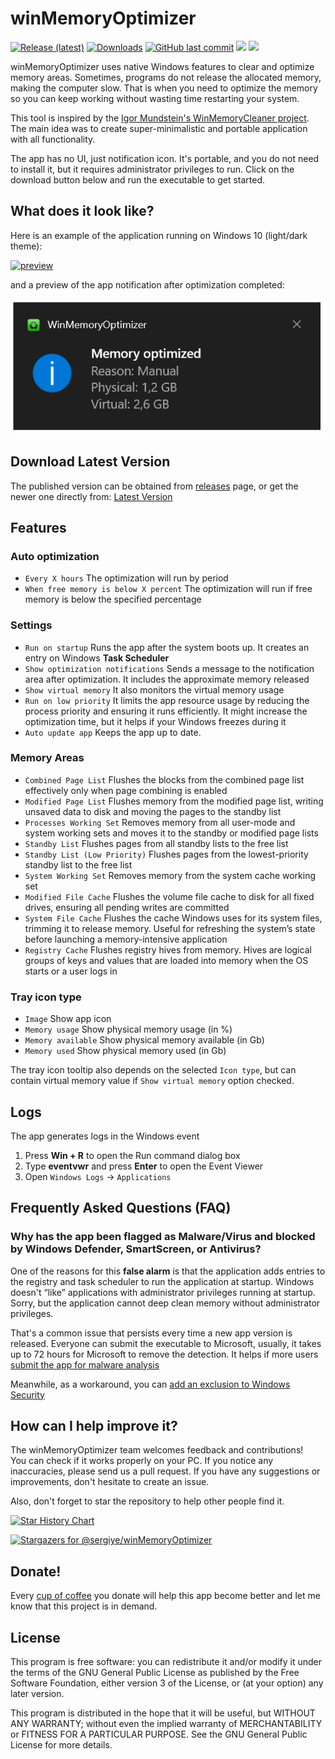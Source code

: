 # winMemoryOptimizer

[![Release (latest)](https://img.shields.io/github/v/release/sergiye/winMemoryOptimizer)](https://github.com/sergiye/winMemoryOptimizer/releases/latest)
[![Downloads](https://img.shields.io/github/downloads/sergiye/winMemoryOptimizer/total?color=ff4f42)](https://github.com/sergiye/winMemoryOptimizer/releases)
[![GitHub last commit](https://img.shields.io/github/last-commit/sergiye/winMemoryOptimizer?color=00AD00)](https://github.com/sergiye/winMemoryOptimizer/commits/master)
[![](https://img.shields.io/badge/WINDOWS-7%20%E2%80%93%2011-blue)](https://endoflife.date/windows) 
[![](https://img.shields.io/badge/SERVER-2012%20%E2%80%93%202025-blue)](https://endoflife.date/windows-server) 

winMemoryOptimizer uses native Windows features to clear and optimize memory areas. Sometimes, programs do not release the allocated memory, making the computer slow. That is when you need to optimize the memory so you can keep working without wasting time restarting your system. 

This tool is inspired by the [Igor Mundstein's WinMemoryCleaner project](https://github.com/IgorMundstein/WinMemoryCleaner).
The main idea was to create super-minimalistic and portable application with all functionality.

The app has no UI, just notification icon. 
It's portable, and you do not need to install it, but it requires administrator privileges to run. Click on the download button below and run the executable to get started.


## What does it look like?

Here is an example of the application running on Windows 10 (light/dark theme):

[<img src="https://github.com/sergiye/winMemoryOptimizer/raw/master/preview.png" alt="preview"/>](https://github.com/sergiye/winMemoryOptimizer/raw/master/preview.png)

and a preview of the app notification after optimization completed:

[<img src="https://github.com/sergiye/winMemoryOptimizer/raw/master/preview_notification.png" alt="preview_notification"/>](https://github.com/sergiye/winMemoryOptimizer/raw/master/preview_notification.png)

## Download Latest Version

The published version can be obtained from [releases](https://github.com/sergiye/winMemoryOptimizer/releases) page, or get the newer one directly from:
[Latest Version](https://github.com/sergiye/winMemoryOptimizer/releases/latest)

## Features

### Auto optimization

- `Every X hours` The optimization will run by period
- `When free memory is below X percent` The optimization will run if free memory is below the specified percentage

### Settings

- `Run on startup` Runs the app after the system boots up. It creates an entry on Windows **Task Scheduler**
- `Show optimization notifications` Sends a message to the notification area after optimization. It includes the approximate memory released
- `Show virtual memory` It also monitors the virtual memory usage
- `Run on low priority` It limits the app resource usage by reducing the process priority and ensuring it runs efficiently. It might increase the optimization time, but it helps if your Windows freezes during it
- `Auto update app` Keeps the app up to date. 

### Memory Areas

- `Combined Page List` Flushes the blocks from the combined page list effectively only when page combining is enabled
- `Modified Page List` Flushes memory from the modified page list, writing unsaved data to disk and moving the pages to the standby list
- `Processes Working Set` Removes memory from all user-mode and system working sets and moves it to the standby or modified page lists
- `Standby List` Flushes pages from all standby lists to the free list
- `Standby List (Low Priority)` Flushes pages from the lowest-priority standby list to the free list
- `System Working Set` Removes memory from the system cache working set
- `Modified File Cache` Flushes the volume file cache to disk for all fixed drives, ensuring all pending writes are committed
- `System File Cache` Flushes the cache Windows uses for its system files, trimming it to release memory. Useful for refreshing the system’s state before launching a memory-intensive application
- `Registry Cache` Flushes registry hives from memory. Hives are logical groups of keys and values that are loaded into memory when the OS starts or a user logs in

<!-- ### Processes excluded from optimization
- You can build a list of processes to ignore when memory is optimized -->

### Tray icon type

- `Image` Show app icon
- `Memory usage` Show physical memory usage (in %)
- `Memory available` Show physical memory available (in Gb)
- `Memory used` Show physical memory used (in Gb)

The tray icon tooltip also depends on the selected `Icon type`, but can contain virtual memory value if `Show virtual memory` option checked.

## Logs

The app generates logs in the Windows event

1. Press **Win + R** to open the Run command dialog box
2. Type **eventvwr** and press **Enter** to open the Event Viewer
3. Open `Windows Logs` -> `Applications`


## Frequently Asked Questions (FAQ)

### Why has the app been flagged as Malware/Virus and blocked by Windows Defender, SmartScreen, or Antivirus?

One of the reasons for this **false alarm** is that the application adds entries to the registry and task scheduler to run the application at startup. Windows doesn't “like” applications with administrator privileges running at startup. Sorry, but the application cannot deep clean memory without administrator privileges.

That's a common issue that persists every time a new app version is released. 
Everyone can submit the executable to Microsoft, usually, it takes up to 72 hours for Microsoft to remove the detection.
It helps if more users [submit the app for malware analysis](https://www.microsoft.com/en-us/wdsi/filesubmission)

Meanwhile, as a workaround, you can [add an exclusion to Windows Security](https://support.microsoft.com/en-us/windows/add-an-exclusion-to-windows-security-811816c0-4dfd-af4a-47e4-c301afe13b26)

## How can I help improve it?
The winMemoryOptimizer team welcomes feedback and contributions!<br/>
You can check if it works properly on your PC. If you notice any inaccuracies, please send us a pull request. If you have any suggestions or improvements, don't hesitate to create an issue.

Also, don't forget to star the repository to help other people find it.

[![Star History Chart](https://api.star-history.com/svg?repos=sergiye/winMemoryOptimizer&type=Date)](https://star-history.com/#sergiye/winMemoryOptimizer&Date)

<!-- [//]: # ([![Stargazers over time]&#40;https://starchart.cc/sergiye/winMemoryOptimizer.svg?variant=adaptive&#41;]&#40;https://starchart.cc/sergiye/winMemoryOptimizer&#41;) -->

[![Stargazers for @sergiye/winMemoryOptimizer](https://reporoster.com/stars/sergiye/winMemoryOptimizer)](https://github.com/sergiye/winMemoryOptimizer/stargazers)

## Donate!
Every [cup of coffee](https://patreon.com/SergiyE) you donate will help this app become better and let me know that this project is in demand.

## License
This program is free software: you can redistribute it and/or modify it under the terms of the GNU General Public License as published by the Free Software Foundation, either version 3 of the License, or (at your option) any later version.

This program is distributed in the hope that it will be useful, but WITHOUT ANY WARRANTY; without even the implied warranty of MERCHANTABILITY or FITNESS FOR A PARTICULAR PURPOSE.  See the GNU General Public License for more details.
